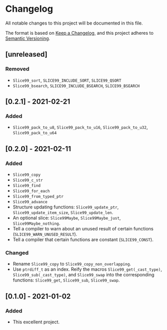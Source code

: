 # Changelog
All notable changes to this project will be documented in this file.

The format is based on [Keep a Changelog](https://keepachangelog.com/en/1.0.0/),
and this project adheres to [Semantic Versioning](https://semver.org/spec/v2.0.0.html).

## [unreleased]

### Removed

 - `Slice99_sort`, `SLICE99_INCLUDE_SORT`, `SLICE99_QSORT`
 - `Slice99_bsearch`, `SLICE99_INCLUDE_BSEARCH`, `SLICE99_BSEARCH`

## [0.2.1] - 2021-02-21

### Added

 - `Slice99_pack_to_u8`, `Slice99_pack_to_u16`, `Slice99_pack_to_u32`, `Slice99_pack_to_u64`

## [0.2.0] - 2021-02-11

### Added

 - `Slice99_copy`
 - `Slice99_c_str`
 - `Slice99_find`
 - `Slice99_for_each`
 - `Slice99_from_typed_ptr`
 - `Slice99_advance`
 - Structure updating functions: `Slice99_update_ptr`, `Slice99_update_item_size`, `Slice99_update_len`.
 - An optional slice: `Slice99Maybe`, `Slice99Maybe_just`, `Slice99Maybe_nothing`.
 - Tell a compiler to warn about an unused result of certain functions (`SLICE99_WARN_UNUSED_RESULT`).
 - Tell a compiler that certain functions are constant (`SLICE99_CONST`).

### Changed

 - Rename `Slice99_copy` to `Slice99_copy_non_overlapping`.
 - Use `ptrdiff_t` as an index. Reify the macros `Slice99_get(_cast_type)`, `Slice99_sub(_cast_type)`, and `Slice99_swap` into the corresponding functions: `Slice99_get`, `Slice99_sub`, `Slice99_swap`.

## [0.1.0] - 2021-01-02

### Added

 - This excellent project.
